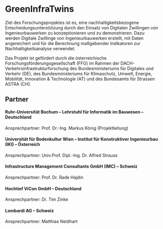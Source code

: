 # GreenInfraTwins
Ziel des Forschungsprojektes ist es, eine nachhaltigkeitsbezogene Entscheidungsunterstützung durch den Einsatz von Digitalen Zwillingen von Ingenieurbauwerken zu konzeptionieren und zu demonstrieren. Dazu werden Digitale Zwillinge von Ingenieurbauwerken erstellt, mit Daten angereichert und für die Berechnung maßgebender Indikatoren zur Nachhaltigkeitsanalyse verwendet. 

Das Projekt ist gefördert durch die österreichische Forschungsförderungsgesellschaft (FFG) im Rahmen der DACH-Verkehrsinfrastrukturforschung des Bundesministeriums für Digitales und Verkehr (DE), des Bundesministeriums für Klimaschutz, Umwelt, Energie, Mobilität, Innovation & Technologie (AT) und des Bundesamts für Strassen ASTRA (CH).

## Partner

#### Ruhr-Universität Bochum – Lehrstuhl für Informatik im Bauwesen – Deutschland
Ansprechpartner:
Prof. Dr.-Ing. Markus König (Projektleitung)


#### Universität für Bodenkultur Wien – Institut für Konstruktiver Ingenieurbau (IKI) – Österreich
Ansprechpartner:
Univ.Prof. Dipl.-Ing. Dr. Alfred Strauss


#### Infrastructure Management Consultants GmbH (IMC) – Schweiz
Ansprechpartner:
Prof. Dr. Rade Hajdin


#### Hochtief ViCon GmbH – Deutschland
Ansprechpartner:
Dr. Tim Zinke


#### Lombardi AG – Schweiz
Ansprechpartner:
Matthias Neidhart
